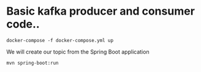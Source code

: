 # Basic kafka producer and consumer code..


```docker-compose -f docker-compose.yml up```

We will create our topic from the Spring Boot application

```mvn spring-boot:run```